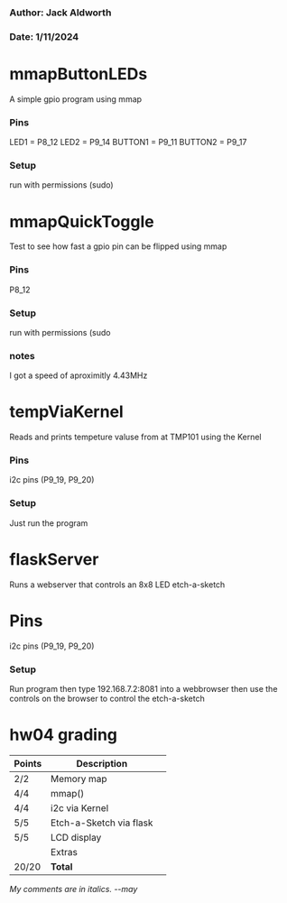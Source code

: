 ### Author: Jack Aldworth
### Date: 1/11/2024
# mmapButtonLEDs
A simple gpio program using mmap
### Pins
LED1 = P8_12 LED2 = P9_14 BUTTON1 = P9_11 BUTTON2 = P9_17
### Setup
run with permissions (sudo)
# mmapQuickToggle
Test to see how fast a gpio pin can be flipped using mmap
### Pins
P8_12
### Setup
run with permissions (sudo
### notes
I got a speed of aproximitly 4.43MHz
# tempViaKernel
Reads and prints tempeture valuse from at TMP101 using the Kernel
### Pins
i2c pins (P9_19, P9_20)
### Setup
Just run the program
# flaskServer
Runs a webserver that controls an 8x8 LED etch-a-sketch
# Pins
i2c pins (P9_19, P9_20)
### Setup
Run program then type 192.168.7.2:8081 into a webbrowser then use the controls on the browser to control the etch-a-sketch

# hw04 grading

| Points      | Description | |
| ----------- | ----------- | - |
|  2/2 | Memory map 
|  4/4 | mmap()
|  4/4 | i2c via Kernel
|  5/5 | Etch-a-Sketch via flask
|  5/5 | LCD display
|      | Extras
| 20/20 | **Total**

*My comments are in italics. --may*
